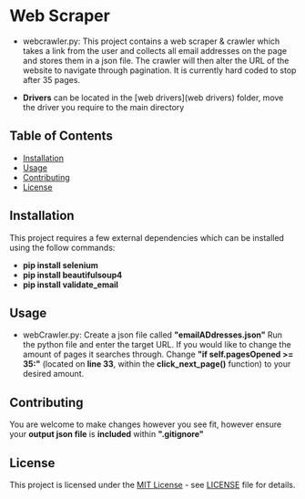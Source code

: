# Web Scraper 

- webcrawler.py: This project contains a web scraper & crawler which takes a link from the user and collects all email addresses on the page and stores them in a json file.
The crawler will then alter the URL of the website to navigate through pagination.
It is currently hard coded to stop after 35 pages.

- **Drivers** can be located in the [web drivers](web drivers) folder, move the driver you require to the main directory



## Table of Contents

- [Installation](#installation)
- [Usage](#usage)
- [Contributing](#contributing)
- [License](#license)

## Installation

This project requires a few external dependencies which can be installed using the follow commands:
- **pip install selenium**
- **pip install beautifulsoup4**
- **pip install validate_email**

## Usage

- webCrawler.py: Create a json file called **"emailADdresses.json"** Run the python file and enter the target URL. If you would like to change the amount of pages it searches through. Change **"if self.pagesOpened >= 35:"** (located on **line 33**, within the **click_next_page()** function) to your desired amount.

## Contributing

You are welcome to make changes however you see fit, however ensure your **output json file** is **included** within **".gitignore"**

## License

This project is licensed under the [MIT License](LICENSE) - see [LICENSE](LICENSE) file for details.